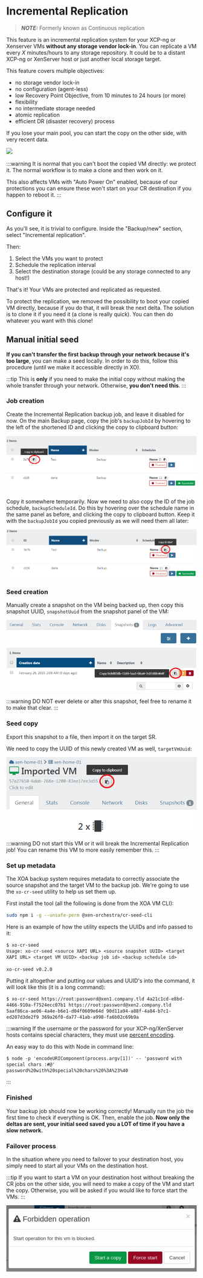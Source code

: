 # Incremental Replication

> **_NOTE:_**  Formerly known as Continuous replication

This feature is an incremental replication system for your XCP-ng or Xenserver VMs **without any storage vendor lock-in**. You can replicate a VM every _X_ minutes/hours to any storage repository. It could be to a distant XCP-ng or XenServer host or just another local storage target.

This feature covers multiple objectives:

- no storage vendor lock-in
- no configuration (agent-less)
- low Recovery Point Objective, from 10 minutes to 24 hours (or more)
- flexibility
- no intermediate storage needed
- atomic replication
- efficient DR (disaster recovery) process

If you lose your main pool, you can start the copy on the other side, with very recent data.

![](https://xen-orchestra.com/blog/content/images/2016/01/replication.png)

:::warning
It is normal that you can't boot the copied VM directly: we protect it. The normal workflow is to make a clone and then work on it.

This also affects VMs with "Auto Power On" enabled, because of our protections you can ensure these won't start on your CR destination if you happen to reboot it.
:::

## Configure it

As you'll see, it is trivial to configure. Inside the "Backup/new" section, select "Incremental replication".

Then:

1. Select the VMs you want to protect
1. Schedule the replication interval
1. Select the destination storage (could be any storage connected to any host!)

That's it! Your VMs are protected and replicated as requested.

To protect the replication, we removed the possibility to boot your copied VM directly, because if you do that, it will break the next delta. The solution is to clone it if you need it (a clone is really quick). You can then do whatever you want with this clone!

## Manual initial seed

**If you can't transfer the first backup through your network because it's too large**, you can make a seed locally. In order to do this, follow this procedure (until we make it accessible directly in XO).

:::tip
This is **only** if you need to make the initial copy without making the whole transfer through your network. Otherwise, **you don't need this**.
:::

### Job creation

Create the Incremental Replication backup job, and leave it disabled for now. On the main Backup page, copy the job's `backupJobId` by hovering to the left of the shortened ID and clicking the copy to clipboard button:

![](../assets/cr-seed-1.png)

Copy it somewhere temporarily. Now we need to also copy the ID of the job schedule, `backupScheduleId`. Do this by hovering over the schedule name in the same panel as before, and clicking the copy to clipboard button. Keep it with the `backupJobId` you copied previously as we will need them all later:

![](../assets/cr-seed-2.png)

### Seed creation

Manually create a snapshot on the VM being backed up, then copy this snapshot UUID, `snapshotUuid` from the snapshot panel of the VM:

![](../assets/cr-seed-3.png)

:::warning
DO NOT ever delete or alter this snapshot, feel free to rename it to make that clear.
:::

### Seed copy

Export this snapshot to a file, then import it on the target SR.

We need to copy the UUID of this newly created VM as well, `targetVmUuid`:

![](../assets/cr-seed-4.png)

:::warning
DO not start this VM or it will break the Incremental Replication job! You can rename this VM to more easily remember this.
:::

### Set up metadata

The XOA backup system requires metadata to correctly associate the source snapshot and the target VM to the backup job. We're going to use the `xo-cr-seed` utility to help us set them up.

First install the tool (all the following is done from the XOA VM CLI):

```sh
sudo npm i -g --unsafe-perm @xen-orchestra/cr-seed-cli
```

Here is an example of how the utility expects the UUIDs and info passed to it:

```console
$ xo-cr-seed
Usage: xo-cr-seed <source XAPI URL> <source snapshot UUID> <target XAPI URL> <target VM UUID> <backup job id> <backup schedule id>

xo-cr-seed v0.2.0
```

Putting it altogether and putting our values and UUID's into the command, it will look like this (it is a long command):

```console
$ xo-cr-seed https://root:password@xen1.company.tld 4a21c1cd-e8bd-4466-910a-f7524ecc07b1 https://root:password@xen2.company.tld 5aaf86ca-ae06-4a4e-b6e1-d04f0609e64d 90d11a94-a88f-4a84-b7c1-ed207d3de2f9 369a26f0-da77-41ab-a998-fa6b02c69b9a
```

:::warning
If the username or the password for your XCP-ng/XenServer hosts contains special characters, they must use [percent encoding](https://en.wikipedia.org/wiki/Percent-encoding).

An easy way to do this with Node in command line:

```console
$ node -p 'encodeURIComponent(process.argv[1])' -- 'password with special chars :#@'
password%20with%20special%20chars%20%3A%23%40
```

:::

### Finished

Your backup job should now be working correctly! Manually run the job the first time to check if everything is OK. Then, enable the job. **Now only the deltas are sent, your initial seed saved you a LOT of time if you have a slow network.**

### Failover process

In the situation where you need to failover to your destination host, you simply need to start all your VMs on the destination host.

:::tip
If you want to start a VM on your destination host without breaking the CR jobs on the other side, you will need to make a copy of the VM and start the copy. Otherwise, you will be asked if you would like to force start the VMs.
:::

![](../assets/force-start.jpg)
